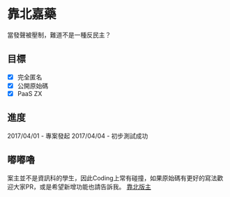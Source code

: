 # 靠北嘉藥

當發聲被壓制，難道不是一種反民主？

## 目標
- [x] 完全匿名
- [x] 公開原始碼
- [x] PaaS
ZX
## 進度
2017/04/01 - 專案發起
2017/04/04 - 初步測試成功

## 嘟嘟嚕
案主並不是資訊科的學生，因此Coding上常有碰撞，如果原始碼有更好的寫法歡迎大家PR，或是希望新增功能也請告訴我。
[靠北版主](https://goo.gl/forms/a7nrhrHeibGFY7aW2)
